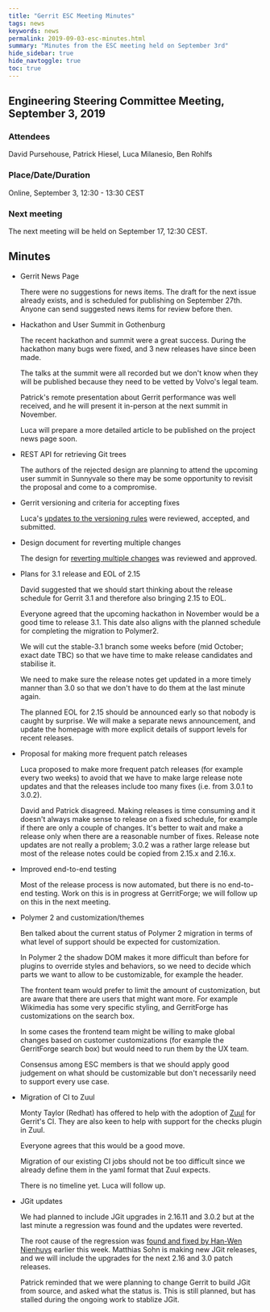```yaml
---
title: "Gerrit ESC Meeting Minutes"
tags: news
keywords: news
permalink: 2019-09-03-esc-minutes.html
summary: "Minutes from the ESC meeting held on September 3rd"
hide_sidebar: true
hide_navtoggle: true
toc: true
---
```


## Engineering Steering Committee Meeting, September 3, 2019

### Attendees

David Pursehouse, Patrick Hiesel, Luca Milanesio, Ben Rohlfs

### Place/Date/Duration

Online, September 3, 12:30 - 13:30 CEST

### Next meeting

The next meeting will be held on September 17, 12:30 CEST.

## Minutes

* Gerrit News Page

  There were no suggestions for news items. The draft for the next issue already
  exists, and is scheduled for publishing on September 27th. Anyone can send
  suggested news items for review before then.

* Hackathon and User Summit in Gothenburg

  The recent hackathon and summit were a great success. During the hackathon
  many bugs were fixed, and 3 new releases have since been made.

  The talks at the summit were all recorded but we don't know when they will
  be published because they need to be vetted by Volvo's legal team.

  Patrick's remote presentation about Gerrit performance was well received,
  and he will present it in-person at the next summit in November.

  Luca will prepare a more detailed article to be published on the project
  news page soon.

* REST API for retrieving Git trees

  The authors of the rejected design are planning to attend the upcoming user
  summit in Sunnyvale so there may be some opportunity to revisit the proposal
  and come to a compromise.

* Gerrit versioning and criteria for accepting fixes

  Luca's [updates to the versioning rules](https://gerrit-review.googlesource.com/c/gerrit/+/234560)
  were reviewed, accepted, and submitted.

* Design document for reverting multiple changes

  The design for [reverting multiple changes](https://gerrit-review.googlesource.com/c/homepage/+/233996)
  was reviewed and approved.

* Plans for 3.1 release and EOL of 2.15

  David suggested that we should start thinking about the release schedule
  for Gerrit 3.1 and therefore also bringing 2.15 to EOL.

  Everyone agreed that the upcoming hackathon in November would be a good
  time to release 3.1. This date also aligns with the planned schedule for
  completing the migration to Polymer2.

  We will cut the stable-3.1 branch some weeks before (mid October; exact date
  TBC) so that we have time to make release candidates and stabilise it.

  We need to make sure the release notes get updated in a more timely manner than
  3.0 so that we don't have to do them at the last minute again.

  The planned EOL for 2.15 should be announced early so that nobody is caught
  by surprise. We will make a separate news announcement, and update the
  homepage with more explicit details of support levels for recent releases.

* Proposal for making more frequent patch releases

  Luca proposed to make more frequent patch releases (for example every two
  weeks) to avoid that we have to make large release note updates and that
  the releases include too many fixes (i.e. from 3.0.1 to 3.0.2).

  David and Patrick disagreed. Making releases is time consuming and it
  doesn't always make sense to release on a fixed schedule, for example if
  there are only a couple of changes. It's better to wait and make a release
  only when there are a reasonable number of fixes. Release note updates
  are not really a problem; 3.0.2 was a rather large release but most of the
  release notes could be copied from 2.15.x and 2.16.x.

* Improved end-to-end testing

  Most of the release process is now automated, but there is no end-to-end
  testing. Work on this is in progress at GerritForge; we will follow up on
  this in the next meeting.

* Polymer 2 and customization/themes

  Ben talked about the current status of Polymer 2 migration in terms of
  what level of support should be expected for customization.

  In Polymer 2 the shadow DOM makes it more difficult than before for
  plugins to override styles and behaviors, so we need to decide which
  parts we want to allow to be customizable, for example the header.

  The frontent team would prefer to limit the amount of customization, but
  are aware that there are users that might want more. For example Wikimedia
  has some very specific styling, and GerritForge has customizations on the
  search box.

  In some cases the frontend team might be willing to make global changes
  based on customer customizations (for example the GerritForge search box)
  but would need to run them by the UX team.

  Consensus among ESC members is that we should apply good judgement on what
  should be customizable but don't necessarily need to support every use
  case.

* Migration of CI to Zuul

  Monty Taylor (Redhat) has offered to help with the adoption of [Zuul](https://zuul-ci.org/)
  for Gerrit's CI. They are also keen to help with support for the checks
  plugin in Zuul.

  Everyone agrees that this would be a good move.

  Migration of our existing CI jobs should not be too difficult since we
  already define them in the yaml format that Zuul expects.

  There is no timeline yet. Luca will follow up.

* JGit updates

  We had planned to include JGit upgrades in 2.16.11 and 3.0.2 but at the
  last minute a regression was found and the updates were reverted.

  The root cause of the regression was [found and fixed by Han-Wen Nienhuys](https://git.eclipse.org/r/#/c/148706/)
  earlier this week. Matthias Sohn is making new JGit releases, and we will
  include the upgrades for the next 2.16 and 3.0 patch releases.

  Patrick reminded that we were planning to change Gerrit to build JGit
  from source, and asked what the status is. This is still planned, but
  has stalled during the ongoing work to stablize JGit.

